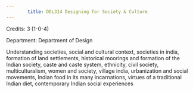 ```yaml
---
        title: DDL314 Designing for Society & Culture
---
```

Credits: 3 (1-0-4)

Department: Department of Design

Understanding societies, social and cultural context, societies in india, formation of land settlements, historical moorings and formation of the Indian society, caste and caste system, ethnicity, civil society, multiculturalism, women and society, village india, urbanization and social movements, Indian food in its many incarnations, virtues of a traditional Indian diet, contemporary Indian social experiences